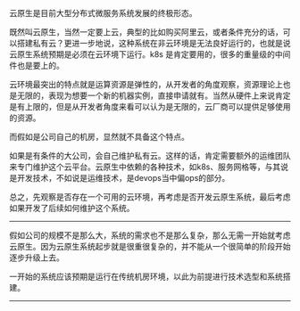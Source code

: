云原生是目前大型分布式微服务系统发展的终极形态。

既然叫云原生，当然一定要上云，典型的比如购买阿里云，或者条件充分的话，可以搭建私有云？更进一步地说，这种系统在非云环境是无法良好运行的，也就是说云原生系统预期是必须在云环境下运行。k8s 是肯定要用的，很多的重量级的中间件也是要上的。

云环境最突出的特点就是运算资源是弹性的，从开发者的角度观察，资源理论上也是无限的，表现为想要一个新的机器实例，直接申请就有。当然从硬件上来说肯定是有上限的，但是从开发者角度来看可以认为是无限的，云厂商可以提供足够使用的资源。

而假如是公司自己的机房，显然就不具备这个特点。

如果是有条件的大公司，会自己维护私有云。这样的话，肯定需要额外的运维团队来专门维护这个云平台。云原生中依赖的各种技术，如k8s、服务网格等，与其说是开发技术，不如说是运维技术，是devops当中偏ops的部分。

总之，先观察是否存在一个可用的云环境，再考虑是否开发云原生系统，最后考虑如果开发了后续如何维护这个系统。

---

假如公司的规模不是那么大，系统的需求也不是那么复杂，那么无需一开始就考虑云原生。因为云原生系统起步就是很重很复杂的，并不能从一个很简单的阶段开始逐步升级上去。

一开始的系统应该预期是运行在传统机房环境，以此为前提进行技术选型和系统搭建。

---
